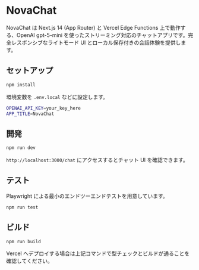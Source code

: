 # NovaChat

NovaChat は Next.js 14 (App Router) と Vercel Edge Functions 上で動作する、OpenAI gpt-5-mini を使ったストリーミング対応のチャットアプリです。完全レスポンシブなライトモード UI とローカル保存付きの会話体験を提供します。

## セットアップ

```bash
npm install
```

環境変数を `.env.local` などに設定します。

```bash
OPENAI_API_KEY=your_key_here
APP_TITLE=NovaChat
```

## 開発

```bash
npm run dev
```

`http://localhost:3000/chat` にアクセスするとチャット UI を確認できます。

## テスト

Playwright による最小のエンドツーエンドテストを用意しています。

```bash
npm run test
```

## ビルド

```bash
npm run build
```

Vercel へデプロイする場合は上記コマンドで型チェックとビルドが通ることを確認してください。
